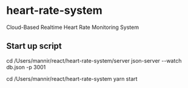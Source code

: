 # heart-rate-system
Cloud-Based Realtime Heart Rate Monitoring System

## Start up script

cd /Users/mannir/react/heart-rate-system/server
json-server --watch db.json -p 3001

cd /Users/mannir/react/heart-rate-system
yarn start